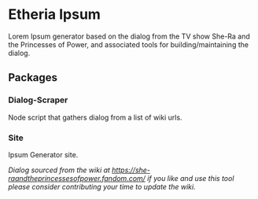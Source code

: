 # Etheria Ipsum

Lorem Ipsum generator based on the dialog from the TV show She-Ra and the Princesses of Power, and associated tools for building/maintaining the dialog.

## Packages

### Dialog-Scraper

Node script that gathers dialog from a list of wiki urls.

### Site

Ipsum Generator site.

_Dialog sourced from the wiki at https://she-raandtheprincessesofpower.fandom.com/ if you like and use this tool please consider contributing your time to update the wiki._
